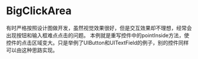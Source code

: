 # BigClickArea
有时严格按照设计图做开发，虽然视觉效果很好，但是交互效果却不理想，经常会出现按钮和输入框难点点击的问题。
本例就是重写控件中的pointInside方法，使控件的点击区域变大。只是举例了UIButton和UITextField的例子，别的控件同样可以由这种思路实现。
